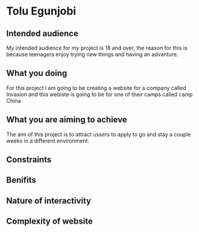 # Tolu Egunjobi
## Intended audience
My intended audience for my project is 18 and over, the reason for this is because teenagers enjoy trying new things and having an advanture. 

## What you doing
For this project i am going to be creating a website for a company called Invasion and this webiste is going to be for one of their camps called camp China

## What you are aiming to achieve
The aim of this project is to attract ussers to apply to go and stay a couple weeks in a different environment.

## Constraints


## Benifits


## Nature of interactivity


## Complexity of website
